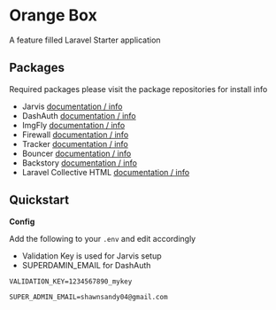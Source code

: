 # Orange Box

A feature filled Laravel Starter application

## Packages

Required packages please visit the package repositories for install info

- Jarvis [documentation / info](https://github.com/shawnsandy/jarvis)
- DashAuth [documentation / info](https://github.com/shawnsandy/jarvis)  
- ImgFly [documentation / info](https://github.com/shawnsandy/jarvis)  
- Firewall [documentation / info](https://github.com/shawnsandy/jarvis) 
- Tracker [documentation / info](https://github.com/shawnsandy/jarvis)
- Bouncer [documentation / info](https://github.com/shawnsandy/jarvis)
- Backstory [documentation / info](https://github.com/shawnsandy/jarvis)
- Laravel Collective HTML [documentation / info](https://github.com/shawnsandy/jarvis)


## Quickstart

__Config__

Add the following to your `.env` and edit accordingly

- Validation Key is used for Jarvis setup
- SUPERDAMIN_EMAIL for DashAuth

``` env
VALIDATION_KEY=1234567890_mykey

SUPER_ADMIN_EMAIL=shawnsandy04@gmail.com
```
